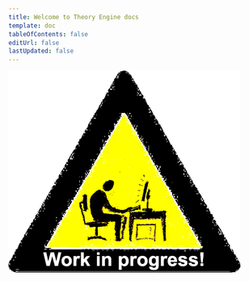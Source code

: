 ```yaml
---
title: Welcome to Theory Engine docs
template: doc
tableOfContents: false
editUrl: false
lastUpdated: false
---
```


![](../../assets/wip.png)